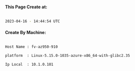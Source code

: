
   
#### This Page Create at:

```bash

2023-04-16 - 14:44:54 UTC

```

#### Create By Machine:

```bash

Host Name : fv-az950-910

platform  : Linux-5.15.0-1035-azure-x86_64-with-glibc2.35

Ip Local  : 10.1.0.101

```

